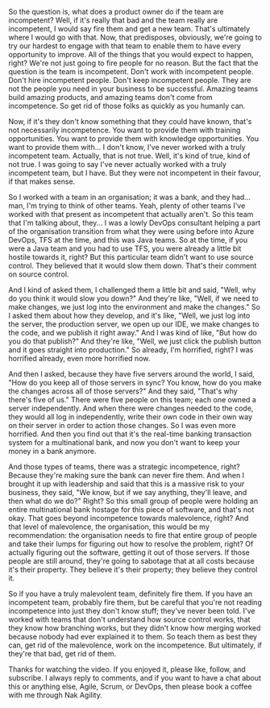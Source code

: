 So the question is, what does a product owner do if the team are incompetent? Well, if it's really that bad and the team really are incompetent, I would say fire them and get a new team. That's ultimately where I would go with that. Now, that predisposes, obviously, we're going to try our hardest to engage with that team to enable them to have every opportunity to improve. All of the things that you would expect to happen, right? We're not just going to fire people for no reason. But the fact that the question is the team is incompetent. Don't work with incompetent people. Don't hire incompetent people. Don't keep incompetent people. They are not the people you need in your business to be successful. Amazing teams build amazing products, and amazing teams don't come from incompetence. So get rid of those folks as quickly as you humanly can.

Now, if it's they don't know something that they could have known, that's not necessarily incompetence. You want to provide them with training opportunities. You want to provide them with knowledge opportunities. You want to provide them with... I don't know, I've never worked with a truly incompetent team. Actually, that is not true. Well, it's kind of true, kind of not true. I was going to say I've never actually worked with a truly incompetent team, but I have. But they were not incompetent in their favour, if that makes sense.

So I worked with a team in an organisation; it was a bank, and they had... man, I'm trying to think of other teams. Yeah, plenty of other teams I've worked with that present as incompetent that actually aren't. So this team that I'm talking about, they... I was a lowly DevOps consultant helping a part of the organisation transition from what they were using before into Azure DevOps, TFS at the time, and this was Java teams. So at the time, if you were a Java team and you had to use TFS, you were already a little bit hostile towards it, right? But this particular team didn't want to use source control. They believed that it would slow them down. That's their comment on source control.

And I kind of asked them, I challenged them a little bit and said, "Well, why do you think it would slow you down?" And they're like, "Well, if we need to make changes, we just log into the environment and make the changes." So I asked them about how they develop, and it's like, "Well, we just log into the server, the production server, we open up our IDE, we make changes to the code, and we publish it right away." And I was kind of like, "But how do you do that publish?" And they're like, "Well, we just click the publish button and it goes straight into production." So already, I'm horrified, right? I was horrified already, even more horrified now.

And then I asked, because they have five servers around the world, I said, "How do you keep all of those servers in sync? You know, how do you make the changes across all of those servers?" And they said, "That's why there's five of us." There were five people on this team; each one owned a server independently. And when there were changes needed to the code, they would all log in independently, write their own code in their own way on their server in order to action those changes. So I was even more horrified. And then you find out that it's the real-time banking transaction system for a multinational bank, and now you don't want to keep your money in a bank anymore.

And those types of teams, there was a strategic incompetence, right? Because they're making sure the bank can never fire them. And when I brought it up with leadership and said that this is a massive risk to your business, they said, "We know, but if we say anything, they'll leave, and then what do we do?" Right? So this small group of people were holding an entire multinational bank hostage for this piece of software, and that's not okay. That goes beyond incompetence towards malevolence, right? And that level of malevolence, the organisation, this would be my recommendation: the organisation needs to fire that entire group of people and take their lumps for figuring out how to resolve the problem, right? Of actually figuring out the software, getting it out of those servers. If those people are still around, they're going to sabotage that at all costs because it's their property. They believe it's their property; they believe they control it.

So if you have a truly malevolent team, definitely fire them. If you have an incompetent team, probably fire them, but be careful that you're not reading incompetence into just they don't know stuff; they've never been told. I've worked with teams that don't understand how source control works, that they know how branching works, but they didn't know how merging worked because nobody had ever explained it to them. So teach them as best they can, get rid of the malevolence, work on the incompetence. But ultimately, if they're that bad, get rid of them.

Thanks for watching the video. If you enjoyed it, please like, follow, and subscribe. I always reply to comments, and if you want to have a chat about this or anything else, Agile, Scrum, or DevOps, then please book a coffee with me through Nak Agility.